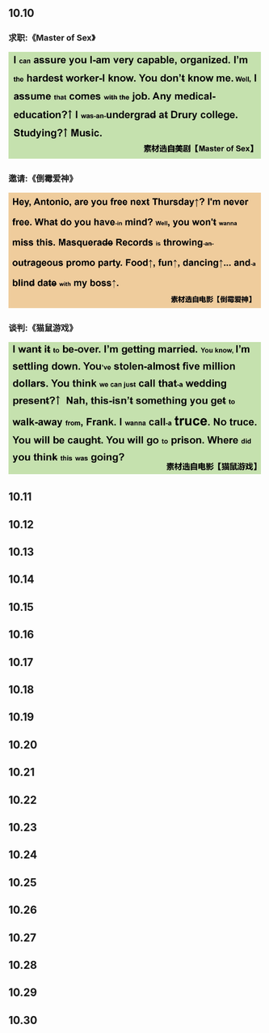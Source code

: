 

## 10.10

### 求职:《Master of Sex》

<img src="../../images/2022.10.10-1.png" width="500px">

### 邀请:《倒霉爱神》
<img src="../../images/2022.10.10-2.png" width="500px">

### 谈判:《猫鼠游戏》

<img src="../../images/2022.10.10-3.png" width="500px">



## 10.11


## 10.12


## 10.13


## 10.14


## 10.15


## 10.16


## 10.17


## 10.18


## 10.19


## 10.20


## 10.21



## 10.22


## 10.23


## 10.24


## 10.25


## 10.26


## 10.27


## 10.28


## 10.29


## 10.30

